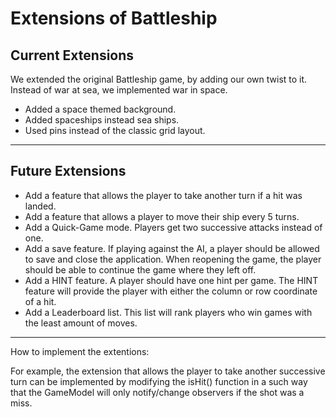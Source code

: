 Extensions of Battleship
===

Current Extensions
---

We extended the original Battleship game, by adding our own twist to it. Instead of war at sea, we implemented war in space.

* Added a space themed background.
* Added spaceships instead sea ships.
* Used pins instead of the classic grid layout.

---

Future Extensions
---

* Add a feature that allows the player to take another turn if a hit was landed.
* Add a feature that allows a player to move their ship every 5 turns.
* Add a Quick-Game mode. Players get two successive attacks instead of one.
* Add a save feature. If playing against the AI, a player should be allowed to save and close the application. When reopening the game, the player should be able to continue the game where they left off.
* Add a HINT feature. A player should have one hint per game. The HINT feature will provide the player with either the column or row coordinate of a hit.
* Add a Leaderboard list. This list will rank players who win games with the least amount of moves. 

---
How to implement the extentions: 

For example, the extension that allows the player to take another successive turn can be implemented by modifying the isHit() function in a such way that the GameModel will only notify/change observers if the shot was a miss.
